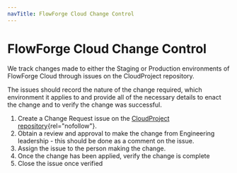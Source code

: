 ```yaml
---
navTitle: FlowForge Cloud Change Control
---
```


# FlowForge Cloud Change Control

We track changes made to either the Staging or Production environments of FlowForge Cloud
through issues on the CloudProject repository.

The issues should record the nature of the change required, which environment it applies to
and provide all of the necessary details to enact the change and to verify the change was successful.

1. Create a Change Request issue on the [CloudProject repository](https://github.com/flowforge/CloudProject/issues/new?assignees=&labels=change-request&template=change-request.yml&title=Change%3A+){rel="nofollow"}.
2. Obtain a review and approval to make the change from Engineering leadership - this should be done as a comment on the issue.
3. Assign the issue to the person making the change.
4. Once the change has been applied, verify the change is complete
5. Close the issue once verified
